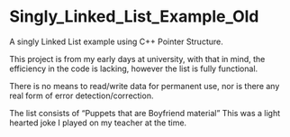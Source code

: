 # Singly_Linked_List_Example_Old
A singly Linked List example using C++ Pointer Structure.

This project is from my early days at university, with that in mind, the efficiency in the code is lacking, however the list is fully functional.

There is no means to read/write data for permanent use, nor is there any real form of error detection/correction. 

The list consists of “Puppets that are Boyfriend material” This was a light hearted joke I played on my teacher at the time.
